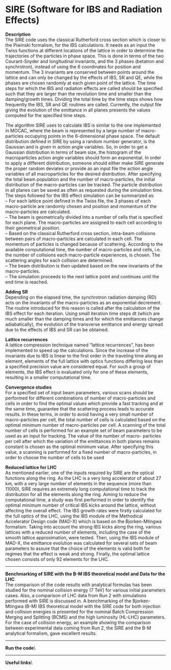 # SIRE (Software for IBS and Radiation Effects)
**Description**\
The SIRE code uses the classical Rutherford cross section which is closer to the Piwinski
formalism, for the IBS calculations. It needs as an input the Twiss functions at different locations
of the lattice in order to determine the trajectories of the particles in phase space. This is done
in terms of the two Courant-Snyder and longitudinal invariants, and the 3 phases (betatron and
synchrotron), instead of using the 6 coordinates for position and momentum. The 3 invariants
are conserved between points around the lattice and can only be changed by the effects of IBS,
SR and QE, while the phases are chosen randomly at each given point of the lattice. The time
steps for which the IBS and radiation effects are called should be specified such that they are
larger than the revolution time and smaller than the damping/growth times. Dividing the total
time by the time steps shows how frequently the IBS, SR and QE routines are called. Currently,
the output file giving the evolution of the emittance in all planes presents the values computed
for the specified time steps.

The algorithm SIRE uses to calculate IBS is similar to the one implemented in MOCAC,
where the beam is represented by a large number of macro-particles occupying points in the
6-dimensional phase space. The default distribution defined in SIRE by using a random number
generator, is the Gaussian and is given in action angle variables. So, in order to get a Gaussian
distribution in terms of beam size, the histogram of the macroparticles action angle variables
should form an exponential. In order to apply a different
distribution, someone should either make SIRE generate the proper random deviates or provide
as an input file the action angle variables of all macroparticles for the desired distribution. After
specifying the total beam population and the number of macro-particles, the initial distribution
of the macro-particles can be tracked. The particle distribution in all planes can be saved as
often as requested during the simulation time.\
The steps followed for the IBS effect simulation can be summarized as:\
– For each lattice point defined in the Twiss file, the 3 phases of each macro-particle are
randomly chosen and position and momentum of the macro-particles are calculated.\
– The beam is geometrically divided into a number of cells that is specified for each plane. The
macro-particles are assigned to each cell according to their geometrical position.\
– Based on the classical Rutherford cross section, intra-beam collisions between pairs of
macro-particles are calculated in each cell. The momentum of particles is changed because
of scattering. According to the available computational time, the number of macro-particles
and cells, i.e. the number of collisions each macro-particle experiences, is chosen. The
scattering angles for each collision are determined.\
– The beam distribution is then updated based on the new invariants of the macro-particles.\
– The simulation proceeds to the next lattice point and continues until the end time is reached.

**Adding SR**\
Depending on the elapsed time, the synchrotron radiation damping (RD) acts on the invariants of the macro-particles as an exponential decrement. The routine introduced for this reason
is called after the calculation of the IBS effect for each iteration. Using small iteration time
steps dt (which are much smaller than the damping times and for which the emittances change
adiabatically), the evolution of the transverse emittance and energy spread due to the effects of
IBS and SR can be obtained.

**Lattice recurrences**\
A lattice compression technique named “lattice recurrences”, has been implemented to speed
up the calculations. Since the increase of the invariants due to IBS is linear to the first order
in the traveling time along an element, elements of the full lattice with optics functions differing
less than a specified precision value are considered equal. For such a group of elements, the IBS
effect is evaluated only for one of these elements, resulting in a smaller computational time.

**Convergence studies**\
For a specified set of input beam parameters, various scans should be performed for different combinations of number of macro-particles and cells in order to find the optimal values which provide
a fast tracking and at the same time, guarantee that the scattering process leads to accurate results. In these terms, in order to avoid having a very small number of macro-particles per cell,
the total number of cells is calculated based on the optimal minimum number of macro-particles per cell. A scanning of the total number of cells is performed for an example set of beam parameters
to be used as an input for tracking. The value of the number of macro-
particles per cell after which the variation of the emittances in both planes remains constant is
chosen as the optimal minimum value. After specifying this value, a scanning is performed for a
fixed number of macro-particles, in order to choose the number of cells to be used

**Reduced lattice for LHC**\
As mentioned earlier, one of the inputs required by SIRE are the optical functions along the ring.
As the LHC is a very long accelerator of about 27 km, with a very large number of elements in
the sequence (more than 11000), SIRE requires an extremely long computational time to track
the distribution for all the elements along the ring. Aiming to reduce the computational time,
a study was first performed in order to identify the optimal minimum number of critical IBS
kicks around the lattice, without affecting the overall effect. The IBS growth rates were firstly
calculated for the full optics of the LHC, using the IBS module of the Methodical Accelerator
Design code (MAD-X) which is based on the Bjorken-Mtingwa formalism.
Taking into account the strong IBS kicks along the ring, various lattices with a reduced
number of elements, including the case of the smooth lattice approximation, were tested. Then,
using the IBS module of MAD-X, the emittance evolution was calculated for several sets of beam
parameters to assure that the choice of the elements is valid both for regimes that the effect is
weak and strong. Finally, the optimal lattice chosen consists of only 92 elements for the LHC.
***
**Benchmarking of SIRE with the B-M IBS theoretical model and Data for the LHC**\
The comparison of the code results with analytical formulas has been studied for the
nominal collision energy (7 TeV) for various initial parameters cases. Also, a comparison of
LHC data from Run 2 with simulations performed with SIRE is discussed in. A benchmarking of the Bjorken-Mtingwa (B-M) IBS theoretical model with the SIRE code for
both injection and collision energies is presented for the nominal Batch Compression Merging
and Splitting (BCMS) and the high luminosity (HL-LHC) parameters. For the case
of collision energy, an example showing the comparison between experimental data coming from
Run 2, the SIRE and the B-M analytical formalism, gave excellent results.
***
**Run the code**\

***
**Useful links**\

